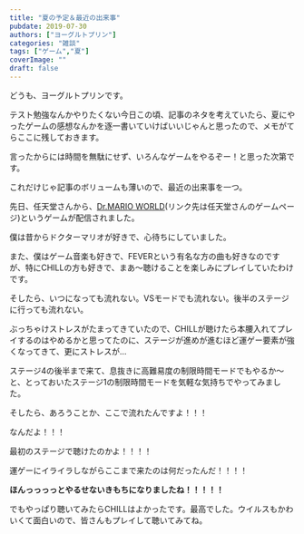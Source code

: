 ```yaml
---
title: "夏の予定＆最近の出来事"
pubdate: 2019-07-30
authors: ["ヨーグルトプリン"] 
categories: "雑談"
tags: ["ゲーム","夏"] 
coverImage: ""
draft: false
---
```


どうも、ヨーグルトプリンです。

テスト勉強なんかやりたくない今日この頃、記事のネタを考えていたら、夏にやったゲームの感想なんかを逐一書いていけばいいじゃんと思ったので、メモがてらここに残しておきます。

言ったからには時間を無駄にせず、いろんなゲームをやるぞー！と思った次第です。

これだけじゃ記事のボリュームも薄いので、最近の出来事を一つ。

  

先日、任天堂さんから、[Dr.MARIO WORLD](https://drmario-world.com/ja-JP/)(リンク先は任天堂さんのゲームページ)というゲームが配信されました。

僕は昔からドクターマリオが好きで、心待ちにしていました。

また、僕はゲーム音楽も好きで、FEVERという有名な方の曲も好きなのですが、特にCHILLの方も好きで、まあ～聴けることを楽しみにプレイしていたわけです。

そしたら、いつになっても流れない。VSモードでも流れない。後半のステージに行っても流れない。

ぶっちゃけストレスがたまってきていたので、CHILLが聴けたら本腰入れてプレイするのはやめるかと思ってたのに、ステージが進めが進むほど運ゲー要素が強くなってきて、更にストレスが…

ステージ4の後半まで来て、息抜きに高難易度の制限時間モードでもやるか～と、とっておいたステージ1の制限時間モードを気軽な気持ちでやってみました。

  

そしたら、あろうことか、ここで流れたんですよ！！！

なんだよ！！！

最初のステージで聴けたのかよ！！！！

運ゲーにイライラしながらここまで来たのは何だったんだ！！！！

**ほんっっっっとやるせないきもちになりましたね！！！！！**

  

でもやっぱり聴いてみたらCHILLはよかったです。最高でした。ウイルスもかわいくて面白いので、皆さんもプレイして聴いてみてね。

